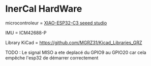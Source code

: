  # InerCal HardWare

microcontroleur = [XIAO-ESP32-C3 seeed studio](https://wiki.seeedstudio.com/XIAO_ESP32C3_Getting_Started/)

IMU = ICM42688-P

Library KiCad = https://github.com/MGRZ31/Kicad_Libraries_GRZ

TODO : Le signal MISO a ete deplacé du GPIO9 au GPIO20 car cela empêche l'esp32 de démarrer correctement
